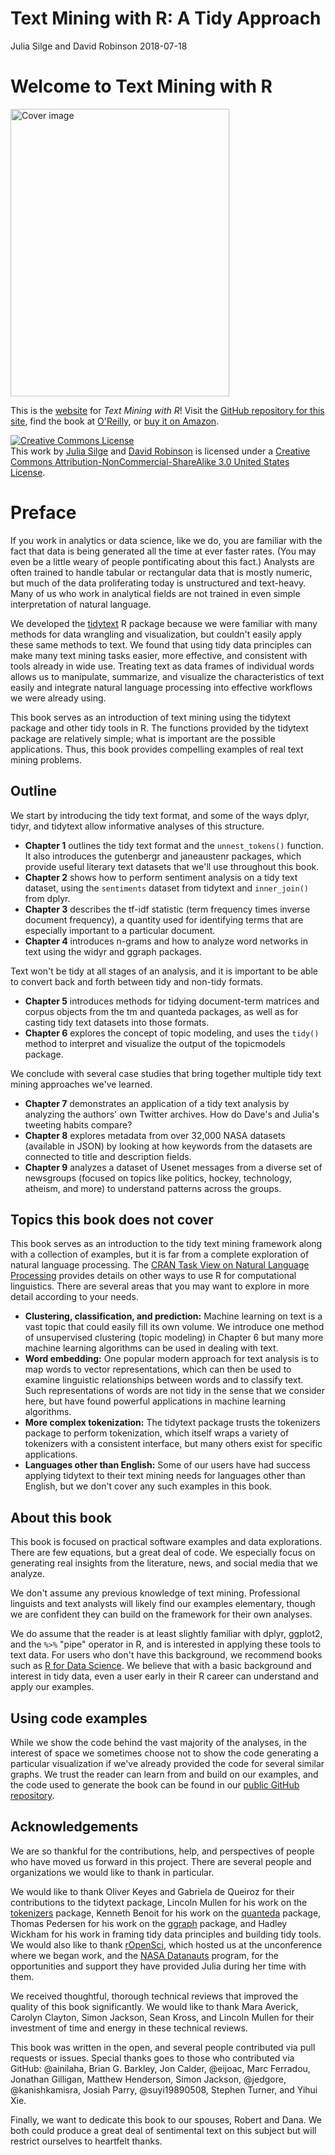 Text Mining with R: A Tidy Approach
================
Julia Silge and David Robinson
2018-07-18

Welcome to Text Mining with R
=============================

<img src="images/cover.png" width="350" height="460" alt="Cover image" />

This is the [website](http://tidytextmining.com/) for *Text Mining with R*! Visit the [GitHub repository for this site](https://github.com/dgrtwo/tidy-text-mining), find the book at [O'Reilly](http://www.jdoqocy.com/click-4428796-11290546?url=http%3A%2F%2Fshop.oreilly.com%2Fproduct%2F0636920067153.do%3Fcmp%3Daf-strata-books-video-product_cj_0636920067153_%25zp&cjsku=0636920067153), or [buy it on Amazon](http://amzn.to/2tZkmxG).

<a rel="license" href="http://creativecommons.org/licenses/by-nc-sa/3.0/us/"><img alt="Creative Commons License" style="border-width:0" src="https://i.creativecommons.org/l/by-nc-sa/3.0/us/88x31.png" /></a><br />This work by [Julia Silge](http://juliasilge.com/) and [David Robinson](http://varianceexplained.org/) is licensed under a <a rel="license" href="http://creativecommons.org/licenses/by-nc-sa/3.0/us/">Creative Commons Attribution-NonCommercial-ShareAlike 3.0 United States License</a>.

Preface
=======

If you work in analytics or data science, like we do, you are familiar with the fact that data is being generated all the time at ever faster rates. (You may even be a little weary of people pontificating about this fact.) Analysts are often trained to handle tabular or rectangular data that is mostly numeric, but much of the data proliferating today is unstructured and text-heavy. Many of us who work in analytical fields are not trained in even simple interpretation of natural language.

We developed the [tidytext](https://github.com/juliasilge/tidytext) R package because we were familiar with many methods for data wrangling and visualization, but couldn't easily apply these same methods to text. We found that using tidy data principles can make many text mining tasks easier, more effective, and consistent with tools already in wide use. Treating text as data frames of individual words allows us to manipulate, summarize, and visualize the characteristics of text easily and integrate natural language processing into effective workflows we were already using.

This book serves as an introduction of text mining using the tidytext package and other tidy tools in R. The functions provided by the tidytext package are relatively simple; what is important are the possible applications. Thus, this book provides compelling examples of real text mining problems.

Outline
-------

We start by introducing the tidy text format, and some of the ways dplyr, tidyr, and tidytext allow informative analyses of this structure.

-   **Chapter 1** outlines the tidy text format and the `unnest_tokens()` function. It also introduces the gutenbergr and janeaustenr packages, which provide useful literary text datasets that we'll use throughout this book.
-   **Chapter 2** shows how to perform sentiment analysis on a tidy text dataset, using the `sentiments` dataset from tidytext and `inner_join()` from dplyr.
-   **Chapter 3** describes the tf-idf statistic (term frequency times inverse document frequency), a quantity used for identifying terms that are especially important to a particular document.
-   **Chapter 4** introduces n-grams and how to analyze word networks in text using the widyr and ggraph packages.

Text won't be tidy at all stages of an analysis, and it is important to be able to convert back and forth between tidy and non-tidy formats.

-   **Chapter 5** introduces methods for tidying document-term matrices and corpus objects from the tm and quanteda packages, as well as for casting tidy text datasets into those formats.
-   **Chapter 6** explores the concept of topic modeling, and uses the `tidy()` method to interpret and visualize the output of the topicmodels package.

We conclude with several case studies that bring together multiple tidy text mining approaches we've learned.

-   **Chapter 7** demonstrates an application of a tidy text analysis by analyzing the authors' own Twitter archives. How do Dave's and Julia's tweeting habits compare?
-   **Chapter 8** explores metadata from over 32,000 NASA datasets (available in JSON) by looking at how keywords from the datasets are connected to title and description fields.
-   **Chapter 9** analyzes a dataset of Usenet messages from a diverse set of newsgroups (focused on topics like politics, hockey, technology, atheism, and more) to understand patterns across the groups.

Topics this book does not cover
-------------------------------

This book serves as an introduction to the tidy text mining framework along with a collection of examples, but it is far from a complete exploration of natural language processing. The [CRAN Task View on Natural Language Processing](https://cran.r-project.org/web/views/NaturalLanguageProcessing.html) provides details on other ways to use R for computational linguistics. There are several areas that you may want to explore in more detail according to your needs.

-   **Clustering, classification, and prediction:** Machine learning on text is a vast topic that could easily fill its own volume. We introduce one method of unsupervised clustering (topic modeling) in Chapter 6 but many more machine learning algorithms can be used in dealing with text.
-   **Word embedding:** One popular modern approach for text analysis is to map words to vector representations, which can then be used to examine linguistic relationships between words and to classify text. Such representations of words are not tidy in the sense that we consider here, but have found powerful applications in machine learning algorithms.
-   **More complex tokenization:** The tidytext package trusts the tokenizers package to perform tokenization, which itself wraps a variety of tokenizers with a consistent interface, but many others exist for specific applications.
-   **Languages other than English:** Some of our users have had success applying tidytext to their text mining needs for languages other than English, but we don't cover any such examples in this book.

About this book
---------------

This book is focused on practical software examples and data explorations. There are few equations, but a great deal of code. We especially focus on generating real insights from the literature, news, and social media that we analyze.

We don't assume any previous knowledge of text mining. Professional linguists and text analysts will likely find our examples elementary, though we are confident they can build on the framework for their own analyses.

We do assume that the reader is at least slightly familiar with dplyr, ggplot2, and the `%>%` "pipe" operator in R, and is interested in applying these tools to text data. For users who don't have this background, we recommend books such as [R for Data Science](http://r4ds.had.co.nz/). We believe that with a basic background and interest in tidy data, even a user early in their R career can understand and apply our examples.

Using code examples
-------------------

While we show the code behind the vast majority of the analyses, in the interest of space we sometimes choose not to show the code generating a particular visualization if we've already provided the code for several similar graphs. We trust the reader can learn from and build on our examples, and the code used to generate the book can be found in our [public GitHub repository](https://github.com/dgrtwo/tidy-text-mining).

Acknowledgements
----------------

We are so thankful for the contributions, help, and perspectives of people who have moved us forward in this project. There are several people and organizations we would like to thank in particular.

We would like to thank Oliver Keyes and Gabriela de Queiroz for their contributions to the tidytext package, Lincoln Mullen for his work on the [tokenizers](https://github.com/ropensci/tokenizers) package, Kenneth Benoit for his work on the [quanteda](https://github.com/kbenoit/quanteda) package, Thomas Pedersen for his work on the [ggraph](https://github.com/thomasp85/ggraph) package, and Hadley Wickham for his work in framing tidy data principles and building tidy tools. We would also like to thank [rOpenSci](https://ropensci.org/), which hosted us at the unconference where we began work, and the [NASA Datanauts](https://open.nasa.gov/explore/datanauts/) program, for the opportunities and support they have provided Julia during her time with them.

We received thoughtful, thorough technical reviews that improved the quality of this book significantly. We would like to thank Mara Averick, Carolyn Clayton, Simon Jackson, Sean Kross, and Lincoln Mullen for their investment of time and energy in these technical reviews.

This book was written in the open, and several people contributed via pull requests or issues. Special thanks goes to those who contributed via GitHub: @ainilaha, Brian G. Barkley, Jon Calder, @eijoac, Marc Ferradou, Jonathan Gilligan, Matthew Henderson, Simon Jackson, @jedgore, @kanishkamisra, Josiah Parry, @suyi19890508, Stephen Turner, and Yihui Xie.

Finally, we want to dedicate this book to our spouses, Robert and Dana. We both could produce a great deal of sentimental text on this subject but will restrict ourselves to heartfelt thanks.
